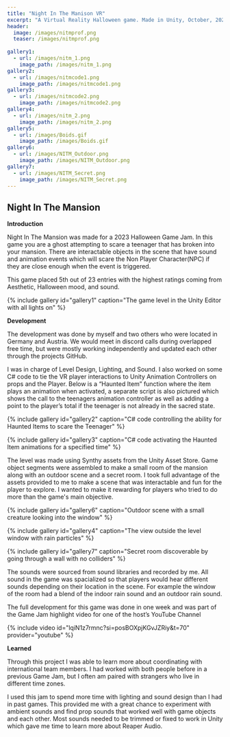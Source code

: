 ```yaml
---
title: "Night In The Manison VR"
excerpt: "A Virtual Reality Halloween game. Made in Unity, October, 2023"
header:
  image: /images/nitmprof.png
  teaser: /images/nitmprof.png
  
gallery1:
  - url: /images/nitm_1.png
    image_path: /images/nitm_1.png
gallery2:
  - url: /images/nitmcode1.png
    image_path: /images/nitmcode1.png
gallery3:
  - url: /images/nitmcode2.png
    image_path: /images/nitmcode2.png
gallery4:
  - url: /images/nitm_2.png
    image_path: /images/nitm_2.png
gallery5:
  - url: /images/Boids.gif
    image_path: /images/Boids.gif
gallery6:
  - url: /images/NITM_Outdoor.png
    image_path: /images/NITM_Outdoor.png
gallery7:
  - url: /images/NITM_Secret.png
    image_path: /images/NITM_Secret.png
---
```

## Night In The Mansion

**Introduction**

Night In The Mansion was made for a 2023 Halloween Game Jam. In this game you are a ghost attempting to scare a teenager that has broken into your mansion. There are interactable objects in the scene that have sound and animation events which will scare the Non Player Character(NPC) if they are close enough when the event is triggered.

This game placed 5th out of 23 entries with the highest ratings coming from Aesthetic, Halloween mood, and sound.

{% include gallery id="gallery1" caption="The game level in the Unity Editor with all lights on" %}

**Development**

The development was done by myself and two others who were located in Germany and Austria. We would meet in discord calls during overlapped free time, but were mostly working independently and updated each other through the projects GitHub.

I was in charge of Level Design, Lighting, and Sound. I also worked on some C# code to tie the VR player interactions to Unity Animation Controllers on props and the Player. Below is a “Haunted Item” function where the item plays an animation when activated, a separate script is also pictured which shows the call to the teenagers animation controller as well as adding a point to the player’s total if the teenager is not already in the sacred state.

{% include gallery id="gallery2" caption="C# code controlling the ability for Haunted Items to scare the Teenager" %}

{% include gallery id="gallery3" caption="C# code activating the Haunted Item animations for a specified time" %}


The level was made using Synthy assets from the Unity Asset Store. Game object segments were assembled to make a small room of the mansion along with an outdoor scene and a secret room. I took full advantage of the assets provided to me to make a scene that was interactable and fun for the player to explore. I wanted to make it rewarding for players who tried to do more than the game's main objective.

{% include gallery id="gallery6" caption="Outdoor scene with a small creature looking into the window" %}

{% include gallery id="gallery4" caption="The view outside the level window with rain particles" %}

{% include gallery id="gallery7" caption="Secret room discoverable by going through a wall with no colliders" %}

The sounds were sourced from sound libraries and recorded by me. All sound in the game was spacialized so that players would hear different sounds depending on their location in the scene. For example the window of the room had a blend of the indoor rain sound and an outdoor rain sound.


The full development for this game was done in one week and was part of the Game Jam highlight video for one of the host’s YouTube Channel

{% include video id="lqiN1z7rmnc?si=posBOXpjKGvJZRiy&t=70" provider="youtube" %}


 **Learned**

Through this project I was able to learn more about coordinating with international team members. I had worked with both people before in a previous Game Jam, but I often am paired with strangers who live in different time zones. 

I used this jam to spend more time with lighting and sound design than I had in past games. This provided me with a great chance to experiment with ambient sounds and find prop sounds that worked well with game objects and each other. Most sounds needed to be trimmed or fixed to work in Unity which gave me time to learn more about Reaper Audio.
